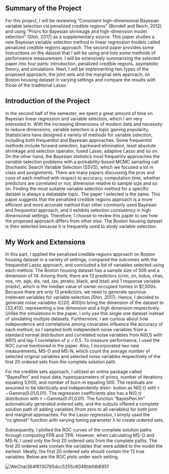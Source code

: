 ## Summary of the Project
For this project, I will be reviewing “Consistent high-dimensional Bayesian variable selection via penalized credible regions” (Bondell and Reich, 2012) and using “Priors for Bayesian shrinkage and high-dimension model selection” (Shin, 2017) as a supplementary source. This paper studies a new Bayesian variable selection method in linear regression models called penalized credible regions approach. The second paper provides some instructions on the dataset that I will be using and lists some methods of performance measurement. I will be extensively summarizing the selected paper into four parts: introduction, penalized credible regions, asymptotic theory, and simulations. Next, I will be implementing two types of the proposed approach, the joint sets and the marginal sets approach, on Boston housing dataset in varying settings and compare the results with those of the traditional Lasso.

## Introduction of the Project
In the second half of the semester, we spent a great amount of time on Bayesian linear regression and variable selection, which I am very interested in. With the increasing dimensions of modern data and necessity to reduce dimensions, variable selection is a topic gaining popularity. Statisticians have designed a variety of methods for variable selection, including both frequentist and Bayesian approaches. Some frequentist methods include forward selection, backward elimination, least absolute shrinkage and selection operator, fused Lasso, adaptive Lasso and so on. On the other hand, the Bayesian statistics most frequently approaches the variable selection problems with a probability-based MCMC sampling call Stochastic Search Variable Selection (SSVS), which we focused a lot in class and assignments. There are many papers discussing the pros and cons of each method with respect to accuracy, computation time, whether predictors are correlated or not, dimension relative to sample size and so on. Finding the most suitable variable selection method for a specific dataset is always a debatable topic. The paper I selected is the same. This paper suggests that the penalized credible regions approach is a more efficient and more accurate method than other commonly used Bayesian and frequentist approach, and it exhibits selection consistency in high dimensional settings. Therefore, I choose to review this paper to see how the proposed approach differs from other else. The Boston housing dataset is then selected because it is frequently used to study variable selection.

## My Work and Extensions
In this part, I applied the penalized credible regions approach on Boston housing dataset in a variety of settings, compared the outcomes with the frequentist Lasso approach, and concluded a list of variables selected using each method. The Boston housing dataset has a sample size of 506 and a dimension of 14. Among them, there are 13 predictors (crim, zn, indus, chas, nox, rm, age, dis, rad, tax, ptratio, black, and lstat) and 1 response variable (medv), which is the median value of owner-occupied homes in $1,000s. Because there are only 13 predictors, we need to generate spurious irrelevant variables for variable selection (Shin, 2017). Hence, I decided to generate noise variables ∈{20, 400}to bring the dimension of the dataset to {33,413}, representing a low dimension and a high dimension respectively. Unlike the simulations in the paper, I only use this single one dataset instead of simulating multiple datasets. Furthermore, I am curious about how independence and correlations among covariates influence the accuracy of each method, so I sampled both independent noise variables from a standard normal distribution and correlated noise variables from N(0,1) with AR(1) and lag-1 correlation of ρ = 0.5. To measure performance, I used the ROC curve mentioned in the paper. Also, I incorporated two new measurements, MS-O and MS-N, which count the average number of selected original variables and selected noise variables respectively of the first 20 ordered sets from the complete solution path.

For the credible sets approach, I utilized an online package called ”BayesPen” and input data, hyperparameters of priors, number of iterations equaling 5,000, and number of burn-in equaling 500. The residuals are assumed to be identically and independently distri- bution as N(0,τ) with τ ∼Gamma(0.01,0.01). The regression coefficients also has a N(0,τ) distribution with τ ∼Gamma(0.01,0.01). The function “BayesPen.lm” automatically generated ordered sets, and the outputs offered a complete solution path of adding variables (from zero to all variables) for both joint and marginal approaches. For the Lasso regression, I simply used the “cv.glmnet” function with varying tuning parameter λ to create ordered sets.

Subsequently, I plotted the ROC curves of the complete solution paths through computing FPR and TPR. However, when calculating MS-O and MS-N, I used only the first 20 ordered sets from the complete paths. The first 20 ordered sets contain the variables that were added to the model the earliest. Ideally, the first 20 ordered sets should contain the 13 true variables. Below are the ROC plots under each setting.

![WeChat364f6130765dcc5255c8048bbfdb6951](https://github.com/user-attachments/assets/38bda528-c258-4c76-bdc3-677d05cd7135)

